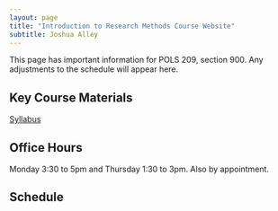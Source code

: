 ```yaml
---
layout: page
title: "Introduction to Research Methods Course Website"
subtitle: Joshua Alley
---
```


This page has important information for POLS 209, section 900. Any adjustments to the schedule will appear here.

## Key Course Materials

[Syllabus](pols-209-syllabus.pdf)

## Office Hours
Monday 3:30 to 5pm and Thursday 1:30 to 3pm. Also by appointment.


## Schedule
